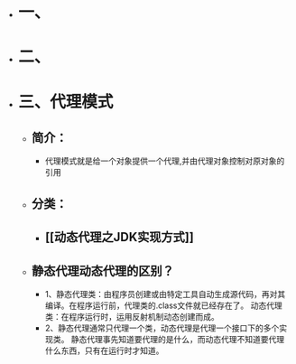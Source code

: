 - # 一、
- # 二、
- # 三、代理模式
	- ## 简介：
		- 代理模式就是给一个对象提供一个代理,并由代理对象控制对原对象的引用
	- ## 分类：
		- ## [[动态代理之JDK实现方式]]
	- ## 静态代理动态代理的区别？
		- 1、静态代理类：由程序员创建或由特定工具自动生成源代码，再对其编译。在程序运行前，代理类的.class文件就已经存在了。
		  动态代理类：在程序运行时，运用反射机制动态创建而成。
		- 2、静态代理通常只代理一个类，动态代理是代理一个接口下的多个实现类。
		   静态代理事先知道要代理的是什么，而动态代理不知道要代理什么东西，只有在运行时才知道。